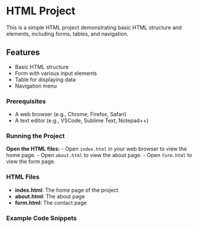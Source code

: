 # HTML Project

This is a simple HTML project demonstrating basic HTML structure and elements, including forms, tables, and navigation.

## Features

- Basic HTML structure
- Form with various input elements
- Table for displaying data
- Navigation menu

### Prerequisites

- A web browser (e.g., Chrome, Firefox, Safari)
- A text editor (e.g., VSCode, Sublime Text, Notepad++)

### Running the Project

 **Open the HTML files:**
    - Open `index.html` in your web browser to view the home page.
    - Open `about.html` to view the about page.
    - Open `form.html` to view the form page.

### HTML Files

- **index.html**: The home page of the project
- **about.html**: The about page
- **form.html**: The contact page

### Example Code Snippets

